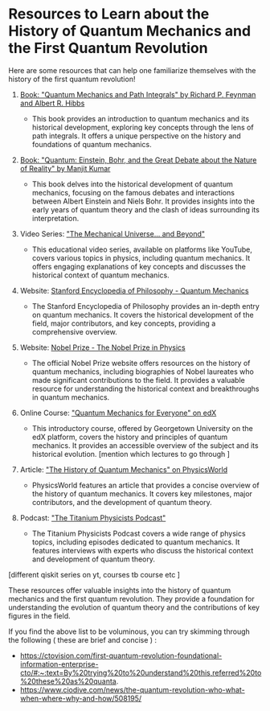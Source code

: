 


# Resources to Learn about the History of Quantum Mechanics and the First Quantum Revolution
Here are some resources that can help one familiarize themselves with the history of the first quantum revolution!


1. [Book: "Quantum Mechanics and Path Integrals" by Richard P. Feynman and Albert R. Hibbs](https://www.amazon.com/Quantum-Mechanics-Path-Integrals-Emended/dp/0486477223)
   - This book provides an introduction to quantum mechanics and its historical development, exploring key concepts through the lens of path integrals. It offers a unique perspective on the history and foundations of quantum mechanics.

2. [Book: "Quantum: Einstein, Bohr, and the Great Debate about the Nature of Reality" by Manjit Kumar](https://www.amazon.com/Quantum-Einstein-Bohr-Debate-Reality/dp/0393339882)
   - This book delves into the historical development of quantum mechanics, focusing on the famous debates and interactions between Albert Einstein and Niels Bohr. It provides insights into the early years of quantum theory and the clash of ideas surrounding its interpretation.

3. Video Series: ["The Mechanical Universe... and Beyond"](https://www.learner.org/series/mechanical-universe/)
   - This educational video series, available on platforms like YouTube, covers various topics in physics, including quantum mechanics. It offers engaging explanations of key concepts and discusses the historical context of quantum mechanics.

4. Website: [Stanford Encyclopedia of Philosophy - Quantum Mechanics](https://plato.stanford.edu/entries/qm/)
   - The Stanford Encyclopedia of Philosophy provides an in-depth entry on quantum mechanics. It covers the historical development of the field, major contributors, and key concepts, providing a comprehensive overview.

5. Website: [Nobel Prize - The Nobel Prize in Physics](https://www.nobelprize.org/prizes/physics/)
   - The official Nobel Prize website offers resources on the history of quantum mechanics, including biographies of Nobel laureates who made significant contributions to the field. It provides a valuable resource for understanding the historical context and breakthroughs in quantum mechanics.

6. Online Course: ["Quantum Mechanics for Everyone" on edX](https://www.edx.org/professional-certificate/georgetownx-quantum-mechanics-for-everyone)
   - This introductory course, offered by Georgetown University on the edX platform, covers the history and principles of quantum mechanics. It provides an accessible overview of the subject and its historical evolution.
[mention which lectures to go through ]
7. Article: ["The History of Quantum Mechanics" on PhysicsWorld](https://physicsworld.com/a/the-history-of-quantum-mechanics/)
   - PhysicsWorld features an article that provides a concise overview of the history of quantum mechanics. It covers key milestones, major contributors, and the development of quantum theory.

8. Podcast: ["The Titanium Physicists Podcast"](http://titaniumphysicists.brachiolopemedia.com/)
   - The Titanium Physicists Podcast covers a wide range of physics topics, including episodes dedicated to quantum mechanics. It features interviews with experts who discuss the historical context and development of quantum theory.
  
[different qiskit series on yt, courses tb course etc ]

These resources offer valuable insights into the history of quantum mechanics and the first quantum revolution. They provide a foundation for understanding the evolution of quantum theory and the contributions of key figures in the field.


If you find the above list to be voluminous, you can try skimming through the following ( these are brief and concise ) :

* https://ctovision.com/first-quantum-revolution-foundational-information-enterprise-cto/#:~:text=By%20trying%20to%20understand%20this,referred%20to%20these%20as%20quanta.
* https://www.ciodive.com/news/the-quantum-revolution-who-what-when-where-why-and-how/508195/
